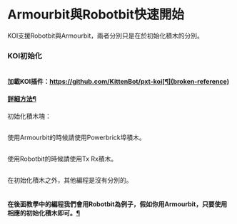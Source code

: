 # Armourbit與Robotbit快速開始

KOI支援Robotbit與Armourbit，兩者分別只是在於初始化積木的分別。

### KOI初始化

<figure><img src="https://kittenbothk.readthedocs.io/en/latest/_images/mcbanner.png" alt=""><figcaption></figcaption></figure>

#### 加載KOI插件：https://github.com/KittenBot/pxt-koi[¶](broken-reference)

#### [詳細方法](../../../programmingplatforms/makecode/kittenbotandmakecode.md)[¶](broken-reference)

初始化積木塊：

<figure><img src="https://kittenbothk.readthedocs.io/en/latest/_images/14.png" alt=""><figcaption></figcaption></figure>

使用Armourbit的時候請使用Powerbrick埠積木。

<figure><img src="https://kittenbothk.readthedocs.io/en/latest/_images/2.png" alt=""><figcaption></figcaption></figure>

使用Robotbit的時候請使用Tx Rx積木。

<figure><img src="https://kittenbothk.readthedocs.io/en/latest/_images/31.png" alt=""><figcaption></figcaption></figure>

在初始化積木之外，其他編程是沒有分別的。

<figure><img src="https://kittenbothk.readthedocs.io/en/latest/_images/41.png" alt=""><figcaption></figcaption></figure>

#### 在後面教學中的編程我們會用Robotbit為例子，假如你用Armourbit，只要使用相應的初始化積木即可。[¶](broken-reference)
